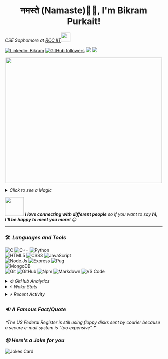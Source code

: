 <h1 align="center">नमस्ते (Namaste)🙏🏻, I'm Bikram Purkait! </h1>

<p><em>CSE Sophomore at <a href="https://www.rcciit.org/">RCC IIT</a><img src="https://media.giphy.com/media/WUlplcMpOCEmTGBtBW/giphy.gif" width="30"> 
</em></p>

[![Linkedin: Bikram](https://img.shields.io/badge/-bikram-blue?style=flat-square&logo=Linkedin&logoColor=white&link=https://www.linkedin.com/in/bikram-purkait-5463861a8/)](https://www.linkedin.com/in/bikram-purkait-5463861a8/)
[![GitHub followers](https://img.shields.io/github/followers/IamBikramPurkait?label=Follow&style=social)](https://github.com/IamBikramPurkait)
![](https://komarev.com/ghpvc/?username=IamBikramPurkait&color=blueviolet&style=flat)
<a href="mailto:bkrmprkt@gmail.com"><img src="https://img.shields.io/badge/-bikram-D14836?style=flat&logo=Gmail&logoColor=white"/></a>

<p align="center">
  <img width="500" height="400" src="https://cdn.dribbble.com/users/1059583/screenshots/4171367/coding-freak.gif">
</p>

<details>
<summary><em>Click to see a Magic</em></summary>

⏳ **Year Progress** { ████████▁▁▁▁▁▁▁▁▁▁▁▁▁▁▁▁▁▁▁▁▁▁ } 29.06 % as on ⏰ 17-4-2023.

</details>

<img src="https://media.giphy.com/media/LnQjpWaON8nhr21vNW/giphy.gif" width="60"> <em><b>I love connecting with different people</b> so if you want to say <b>hi, I'll be happy to meet you more! </b> 😊</em>

***

### 🛠 &nbsp;<em>Languages and Tools</em>

![C](https://img.shields.io/badge/C-00599C?style=for-the-badge&logo=c&logoColor=white)
![C++](https://img.shields.io/badge/C%2B%2B-00599C?style=for-the-badge&logo=c%2B%2B&logoColor=white)
![Python](http://img.shields.io/badge/-Python-3776AB?style=for-the-badge&logo=python&logoColor=ffffff)
<br>
![HTML5](https://img.shields.io/badge/-HTML5-%23E44D27?style=for-the-badge&logo=html5&logoColor=ffffff)
![CSS3](https://img.shields.io/badge/-CSS3-%231572B6?style=for-the-badge&logo=css3)
![JavaScript](https://img.shields.io/badge/-JavaScript-%23F7DF1C?style=for-the-badge&logo=javascript&logoColor=000000&labelColor=%23F7DF1C&color=%23FFCE5A)
<br>
![Node.Js](https://img.shields.io/badge/-Node.js-%23E44D27?style=for-the-badge&logo=Node.js&logoColor=ffffff)
![Express](https://img.shields.io/badge/-Express-%231572B6?style=for-the-badge&logo=Express)
![Pug](https://img.shields.io/badge/-pug-%23F7DF1C?style=for-the-badge&logo=pug&logoColor=000000&labelColor=%23F7DF1C&color=%23FFCE5A)
<br>
![MongoDB](https://img.shields.io/badge/MongoDB-4EA94B?style=for-the-badge&logo=mongodb&logoColor=white)
<br>
![Git](https://img.shields.io/badge/-Git-%23F05032?style=for-the-badge&logo=git&logoColor=%23ffffff)
![GitHub](https://img.shields.io/badge/-GitHub-181717?style=for-the-badge&logo=github)
![Npm](https://img.shields.io/badge/-npm-CB3837?style=for-the-badge&logo=npm)
![Markdown](https://img.shields.io/badge/Markdown-000000?style=for-the-badge&logo=markdown&logoColor=white)
![VS Code](http://img.shields.io/badge/-VS%20Code-007ACC?style=for-the-badge&logo=visual-studio-code&logoColor=ffffff)
<br>

<details><summary><em>⚙ GitHub Analytics</em></summary>
<br>
<p align="center">
<a href="https://github.com/IamBikramPurkait">

![Bikram's GitHub Stats](https://github-readme-stats.vercel.app/api?username=IamBikramPurkait&theme=chartreuse-dark&show_icons=true&include_all_commits=true&count_private=true)
<img height="180em" src="https://github-readme-stats-eight-theta.vercel.app/api/top-langs/?username=IamBikramPurkait&layout=compact&langs_count=12&theme=chartreuse-dark"/>
[![GitHub Streak](http://github-readme-streak-stats.herokuapp.com?user=IamBikramPurkait&theme=chartreuse-dark)](https://git.io/streak-stats)
</a>
</p>
</details>

<details>
<summary>⚡ <em>Waka Stats</em></summary>

<!--START_SECTION:waka-->
**I'm a Night 🦉** 

```text
🌞 Morning    17 commits     █████░░░░░░░░░░░░░░░░░░░░   21.25% 
🌆 Daytime    12 commits     ███░░░░░░░░░░░░░░░░░░░░░░   15.0% 
🌃 Evening    5 commits      █░░░░░░░░░░░░░░░░░░░░░░░░   6.25% 
🌙 Night      46 commits     ██████████████░░░░░░░░░░░   57.5%

```
📅 **I'm Most Productive on Wednesday** 

```text
Monday       1 commits      ░░░░░░░░░░░░░░░░░░░░░░░░░   1.25% 
Tuesday      5 commits      █░░░░░░░░░░░░░░░░░░░░░░░░   6.25% 
Wednesday    39 commits     ████████████░░░░░░░░░░░░░   48.75% 
Thursday     8 commits      ██░░░░░░░░░░░░░░░░░░░░░░░   10.0% 
Friday       17 commits     █████░░░░░░░░░░░░░░░░░░░░   21.25% 
Saturday     0 commits      ░░░░░░░░░░░░░░░░░░░░░░░░░   0.0% 
Sunday       10 commits     ███░░░░░░░░░░░░░░░░░░░░░░   12.5%

```


📊 **This Week I Spent My Time On** 

```text
⌚︎ Time Zone: Asia/Kolkata

💬 Programming Languages: 
JavaScript               4 hrs 24 mins       ████████████████████████░   98.6% 
JSON                     1 min               ░░░░░░░░░░░░░░░░░░░░░░░░░   0.54% 
Other                    1 min               ░░░░░░░░░░░░░░░░░░░░░░░░░   0.51% 
CSS                      0 secs              ░░░░░░░░░░░░░░░░░░░░░░░░░   0.31% 
Git Config               0 secs              ░░░░░░░░░░░░░░░░░░░░░░░░░   0.05%

💻 Operating System: 
Windows                  4 hrs 28 mins       █████████████████████████   100.0%

```


<!--END_SECTION:waka-->

</details>

<details>
<summary>⚡ <em>Recent Activity</em></summary>

<!--START_SECTION:activity-->
1. 💪 Opened PR [#1](https://github.com/samaddershouvik/RiverErosion/pull/1) in [samaddershouvik/RiverErosion](https://github.com/samaddershouvik/RiverErosion)
2. ❗️ Closed issue [#19](https://github.com/IamBikramPurkait/NewsDown-Telegram-Bot/issues/19) in [IamBikramPurkait/NewsDown-Telegram-Bot](https://github.com/IamBikramPurkait/NewsDown-Telegram-Bot)
3. 🎉 Merged PR [#20](https://github.com/IamBikramPurkait/NewsDown-Telegram-Bot/pull/20) in [IamBikramPurkait/NewsDown-Telegram-Bot](https://github.com/IamBikramPurkait/NewsDown-Telegram-Bot)
4. 💪 Opened PR [#20](https://github.com/IamBikramPurkait/NewsDown-Telegram-Bot/pull/20) in [IamBikramPurkait/NewsDown-Telegram-Bot](https://github.com/IamBikramPurkait/NewsDown-Telegram-Bot)
5. ❗️ Opened issue [#19](https://github.com/IamBikramPurkait/NewsDown-Telegram-Bot/issues/19) in [IamBikramPurkait/NewsDown-Telegram-Bot](https://github.com/IamBikramPurkait/NewsDown-Telegram-Bot)
6. 🎉 Merged PR [#18](https://github.com/IamBikramPurkait/NewsDown-Telegram-Bot/pull/18) in [IamBikramPurkait/NewsDown-Telegram-Bot](https://github.com/IamBikramPurkait/NewsDown-Telegram-Bot)
<!--END_SECTION:activity-->

</details>

### <em>🔉 A Famous Fact/Quote</em>
<!--STARTS_HERE_QUOTE_README-->
<i>❝The US Federal Register is still using floppy disks sent by courier because a secure e-mail system is “too expensive”.❞</i>
<!--ENDS_HERE_QUOTE_README-->


### <em>😜 Here's a Joke for you</em>
![Jokes Card](https://readme-jokes.vercel.app/api)


